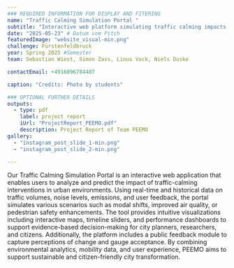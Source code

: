 ```yaml
---
### REQUIRED INFORMATION FOR DISPLAY AND FITERING
name: "Traffic Calming Simulation Portal "
subtitle: "Interactive web platform simulating traffic calming impacts in Fürstenfeldbruck, combining data analysis and citizen feedback for better planning."
date: "2025-05-23" # Datum vom Pitch
featuredImage: "website_visual-min.png"
challenge: Fürstenfeldbruck
year: Spring 2025 #Semester
team: Sebastian Wiest, Simon Zass, Linus Vock, Niels Duske

contactEmail: +4916096784487

caption: "Credits: Photo by students"

### OPTIONAL FURTHER DETAILS
outputs:
  - type: pdf
    label: project report
    iUrl: "ProjectReport_PEEMO.pdf"
    description: Project Report of Team PEEMO
gallery:
  - "instagram_post_slide_1-min.png"
  - "instagram_post_slide_2-min.png"

---
```


Our Traffic Calming Simulation Portal is an interactive web application that enables users to analyze and predict the impact of traffic-calming interventions in urban environments. Using real-time and historical data on traffic volumes, noise levels, emissions, and user feedback, the portal simulates various scenarios such as modal shifts, improved air quality, or pedestrian safety enhancements. The tool provides intuitive visualizations including interactive maps, timeline sliders, and performance dashboards to support evidence-based decision-making for city planners, researchers, and citizens. Additionally, the platform includes a public feedback module to capture perceptions of change and gauge acceptance. By combining environmental analytics, mobility data, and user experience, PEEMO aims to support sustainable and citizen-friendly city transformation.
